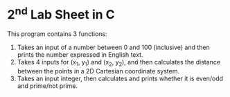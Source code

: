 # 2<sup>nd</sup> Lab Sheet in C
This program contains 3 functions:
1. Takes an input of a number between 0 and 100 (inclusive) and then prints the number expressed in English text.
2. Takes 4 inputs for (x<sub>1</sub>, y<sub>1</sub>) and (x<sub>2</sub>, y<sub>2</sub>), and then calculates the distance between the points in a 2D Cartesian coordinate system.
3. Takes an input integer, then calculates and prints whether it is even/odd and prime/not prime.
